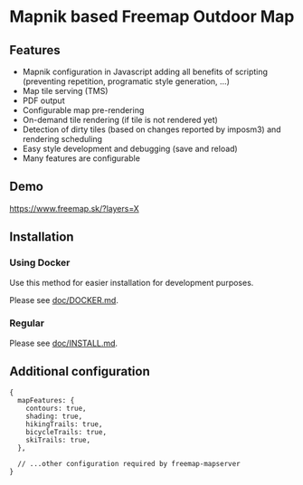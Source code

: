 # Mapnik based Freemap Outdoor Map

## Features

- Mapnik configuration in Javascript adding all benefits of scripting (preventing repetition, programatic style generation, …)
- Map tile serving (TMS)
- PDF output
- Configurable map pre-rendering
- On-demand tile rendering (if tile is not rendered yet)
- Detection of dirty tiles (based on changes reported by imposm3) and rendering scheduling
- Easy style development and debugging (save and reload)
- Many features are configurable

## Demo

https://www.freemap.sk/?layers=X

## Installation

### Using Docker

Use this method for easier installation for development purposes.

Please see [doc/DOCKER.md](./doc/DOCKER.md).

### Regular

Please see [doc/INSTALL.md](./doc/INSTALL.md).

## Additional configuration

```json5
{
  mapFeatures: {
    contours: true,
    shading: true,
    hikingTrails: true,
    bicycleTrails: true,
    skiTrails: true,
  },

  // ...other configuration required by freemap-mapserver
}
```
